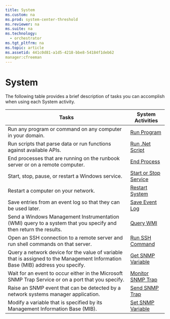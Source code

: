 ```yaml
---
title: System
ms.custom: na
ms.prod: system-center-threshold
ms.reviewer: na
ms.suite: na
ms.technology: 
  - orchestrator
ms.tgt_pltfrm: na
ms.topic: article
ms.assetid: 441c0d81-a1d5-4218-bbe8-54184f1deb62
manager:cfreeman
---
```

# System
The following table provides a brief description of tasks you can accomplish when using each System activity.  
  
|Tasks|System Activities|  
|---------|---------------------|  
|Run any program or command on any computer in your domain.|[Run Program](../../orch/reference/Run-Program.md)|  
|Run scripts that parse data or run functions against available APIs.|[Run .Net Script](../../orch/reference/Run-.Net-Script.md)|  
|End processes that are running on the runbook server or on a remote computer.|[End Process](../../orch/reference/End-Process.md)|  
|Start, stop, pause, or restart a Windows service.|[Start or Stop Service](../../orch/reference/Start-or-Stop-Service.md)|  
|Restart a computer on your network.|[Restart System](../../orch/reference/Restart-System.md)|  
|Save entries from an event log so that they can be used later.|[Save Event Log](../../orch/reference/Save-Event-Log.md)|  
|Send a Windows Management Instrumentation \(WMI\) query to a system that you specify and then return the results.|[Query WMI](../../orch/reference/Query-WMI.md)|  
|Open an SSH connection to a remote server and run shell commands on that server.|[Run SSH Command](../../orch/reference/Run-SSH-Command.md)|  
|Query a network device for the value of variable that is assigned to the Management Information Base \(MIB\) address you specify.|[Get SNMP Variable](../../orch/reference/Get-SNMP-Variable.md)|  
|Wait for an event to occur either in the Microsoft SNMP Trap Service or on a port that you specify.|[Monitor SNMP Trap](../../orch/reference/Monitor-SNMP-Trap.md)|  
|Raise an SNMP event that can be detected by a network systems manager application.|[Send SNMP Trap](../../orch/reference/Send-SNMP-Trap.md)|  
|Modify a variable that is specified by its Management Information Base \(MIB\).|[Set SNMP Variable](../../orch/reference/Set-SNMP-Variable.md)|  
  
